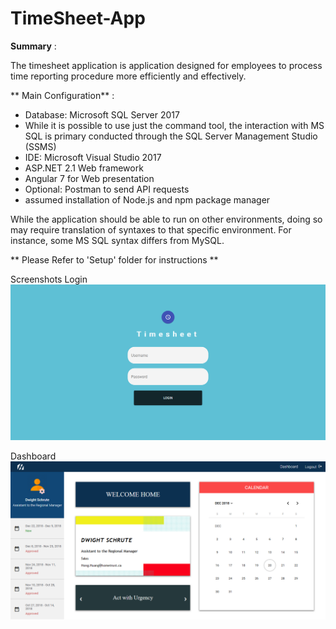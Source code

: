 # TimeSheet-App

**Summary** : 

The timesheet application is application designed for employees to process time reporting procedure more efficiently and effectively.

** Main Configuration** :

- Database: Microsoft SQL Server 2017
- While it is possible to use just the command tool, the interaction with MS SQL is primary conducted through the SQL Server Management Studio (SSMS)
- IDE: Microsoft Visual Studio 2017
- ASP.NET 2.1 Web framework
- Angular 7 for Web presentation
- Optional: Postman to send API requests
- assumed installation of Node.js and npm package manager

While the application should be able to run on other environments, doing so may require translation of syntaxes to that specific environment. For instance, some MS SQL syntax differs from MySQL.

** Please Refer to 'Setup' folder for instructions **

Screenshots
Login
![Login](https://github.com/jimmyhuang007/TimeSheet-App/blob/master/ScreenShots/login.png)

Dashboard
![Dashboard](https://github.com/jimmyhuang007/TimeSheet-App/blob/master/ScreenShots/dashboard.png)
